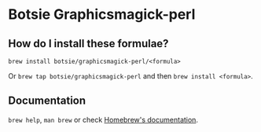 # Botsie Graphicsmagick-perl

## How do I install these formulae?

`brew install botsie/graphicsmagick-perl/<formula>`

Or `brew tap botsie/graphicsmagick-perl` and then `brew install <formula>`.

## Documentation

`brew help`, `man brew` or check [Homebrew's documentation](https://docs.brew.sh).
